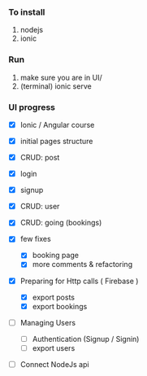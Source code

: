 
### To install

1. nodejs
2. ionic

### Run
1. make sure you are in UI/
2. (terminal) ionic serve

### UI progress

- [x] Ionic / Angular course
- [x] initial pages structure
- [x] CRUD: post
- [x] login
- [x] signup
- [x] CRUD: user
- [x] CRUD: going (bookings)
- [x] few fixes
    - [x] booking page
    - [x] more comments & refactoring
- [x] Preparing for Http calls ( Firebase )
    - [x] export posts
    - [x] export bookings
- [ ] Managing Users
    - [ ] Authentication (Signup / Signin)
    - [ ] export users
- [ ] Connect NodeJs api

